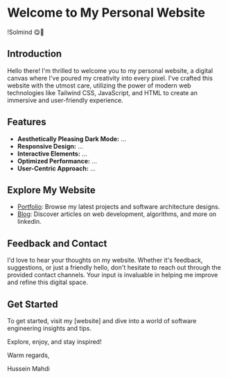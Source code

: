 # Welcome to My Personal Website

!Solmind 😋🤩

## Introduction

Hello there! I'm thrilled to welcome you to my personal website, a digital canvas where I've poured my creativity into every pixel. I've crafted this website with the utmost care, utilizing the power of modern web technologies like Tailwind CSS, JavaScript, and HTML to create an immersive and user-friendly experience.

## Features

- **Aesthetically Pleasing Dark Mode:** ...
- **Responsive Design:** ...
- **Interactive Elements:** ...
- **Optimized Performance:** ...
- **User-Centric Approach:** ...

## Explore My Website

- [Portfolio]([link_to_portfolio](https://github.com/Hu8MA?tab=repositories)): Browse my latest projects and software architecture designs.
- [Blog]([link_to_blog](https://www.linkedin.com/in/hussein16mahdi)): Discover articles on web development, algorithms, and more on linkedin.


## Feedback and Contact

I'd love to hear your thoughts on my website. Whether it's feedback, suggestions, or just a friendly hello, don't hesitate to reach out through the provided contact channels. Your input is invaluable in helping me improve and refine this digital space.

## Get Started

To get started, visit my [website] and dive into a world of software engineering insights and tips.

Explore, enjoy, and stay inspired!

Warm regards,

Hussein Mahdi
